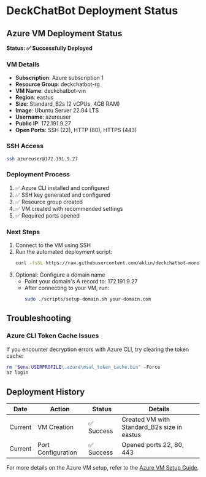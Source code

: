 # DeckChatBot Deployment Status

## Azure VM Deployment Status

**Status: ✅ Successfully Deployed**

### VM Details
- **Subscription**: Azure subscription 1
- **Resource Group**: deckchatbot-rg
- **VM Name**: deckchatbot-vm
- **Region**: eastus
- **Size**: Standard_B2s (2 vCPUs, 4GB RAM)
- **Image**: Ubuntu Server 22.04 LTS
- **Username**: azureuser
- **Public IP**: 172.191.9.27
- **Open Ports**: SSH (22), HTTP (80), HTTPS (443)

### SSH Access
```bash
ssh azureuser@172.191.9.27
```

### Deployment Process
1. ✅ Azure CLI installed and configured
2. ✅ SSH key generated and configured
3. ✅ Resource group created
4. ✅ VM created with recommended settings
5. ✅ Required ports opened

### Next Steps
1. Connect to the VM using SSH
2. Run the automated deployment script:
   ```bash
   curl -fsSL https://raw.githubusercontent.com/aklin/deckchatbot-monorepo/main/scripts/deploy-azure.sh | bash
   ```
3. Optional: Configure a domain name
   - Point your domain's A record to: 172.191.9.27
   - After connecting to your VM, run:
     ```bash
     sudo ./scripts/setup-domain.sh your-domain.com
     ```

## Troubleshooting

### Azure CLI Token Cache Issues
If you encounter decryption errors with Azure CLI, try clearing the token cache:
```powershell
rm "$env:USERPROFILE\.azure\msal_token_cache.bin" -Force
az login
```

## Deployment History

| Date | Action | Status | Details |
|------|--------|--------|---------|
| Current | VM Creation | ✅ Success | Created VM with Standard_B2s size in eastus |
| Current | Port Configuration | ✅ Success | Opened ports 22, 80, 443 |

For more details on the Azure VM setup, refer to the [Azure VM Setup Guide](azure-vm-setup.md).
